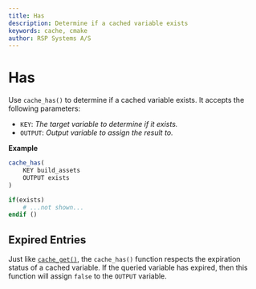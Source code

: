 ```yaml
---
title: Has
description: Determine if a cached variable exists
keywords: cache, cmake
author: RSP Systems A/S
---
```


# Has

Use `cache_has()` to determine if a cached variable exists. It accepts the following parameters:

* `KEY`: _The target variable to determine if it exists._
* `OUTPUT`: _Output variable to assign the result to._

**Example**

```cmake
cache_has(
    KEY build_assets
    OUTPUT exists
)

if(exists)
    # ...not shown...
endif ()
```

## Expired Entries

Just like [`cache_get()`](./02_get.md), the `cache_has()` function respects the expiration status of a cached variable.
If the queried variable has expired, then this function will assign `false` to the `OUTPUT` variable.

